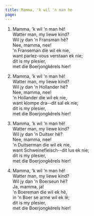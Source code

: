 ```yaml
---
title: Mamma, 'k wil 'n man he
page: 
---  
```



1. Mamma, 'k wil 'n man hê!  
Watter man, my liewe kind?  
Wil jy dan 'n Fransman hê?  
Nee, mamma, nee!  
'n Franseman die wil ek nie,  
want parlez-vous verstaan ek nie;  
dit is my plesier,  
met die Boerjongkêrels hier!  


2. Mamma, 'k wil 'n man hê!  
Watter man, my liewe kind?  
Wil jy dan 'n Hollander hê?  
Nee, mamma, nee!  
'n Hollander die wil ek nie,  
want klompe dra--dit sal ek nie;  
dit is my plesier,  
met die Boerjongkêrels hier!  


3. Mamma, 'k wil 'n man hê!  
Watter man, my liewe kind?  
Wil jy dan 'n Duitser hê?  
Nee, mamma, nee!  
'n Duitserman die wil ek nie,  
want Schweinefleisch--dit lus ek nie;  
dit is my plesier,  
met die Boerjongkêrels hier!  


4. Mamma, 'k wil 'n man hê!  
Watter man, my liewe kind?  
Wil jy dan 'n Boerseun hê?  
Ja, mamma, ja!  
'n Boereman die wil ek hê,  
in 'n Boer se arme wil ek lê;  
dit is my plesier,  
met die Boerjongkêrels hier!  